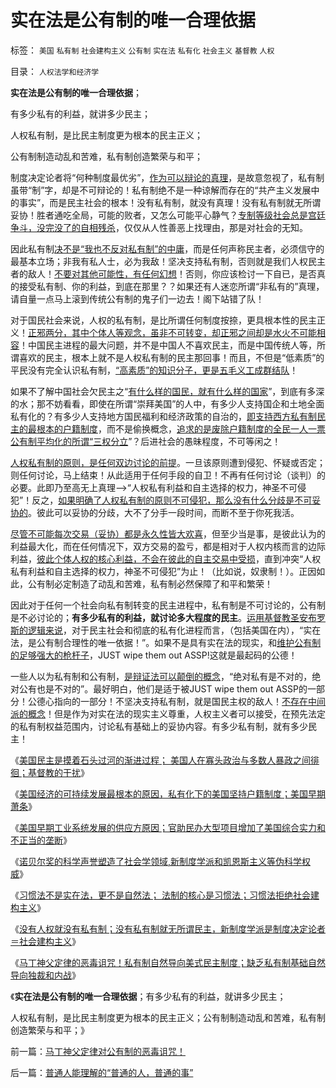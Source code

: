 # 实在法是公有制的唯一合理依据

标签： `美国` `私有制` `社会建构主义` `公有制` `实在法` `私有化` `社会主义` `基督教` `人权` 

目录： `人权法学和经济学`

**实在法是公有制的唯一合理依据**；

有多少私有的利益，就讲多少民主；

人权私有制，是比民主制度更为根本的民主正义；

公有制制造动乱和苦难，私有制创造繁荣与和平；

制度决定论者将“何种制度最优劣”，[作为可以辩论的真理](../../../2011/2/18/社会进步从解决身边最大的软柿子开始.md)，是故意忽视了，私有制虽带“制”字，却是不可辩论的！私有制绝不是一种谅解而存在的“共产主义发展中的事实”，而是民主社会的根本！没有私有制，就没有真理！没有私有制就无所谓妥协！胜者通吃全局，可能的败者，又怎么可能平心静气？[专制等级社会总是宫廷争斗，没完没了的自相残杀](../../../2010/9/4/政治斗争的残酷与帝国集权成正比.md)，仅仅从人性善恶上找理由，那是对社会的无知。

因此私有制[决不是“我也不反对私有制”的中庸](../../../2010/7/4/中庸之道“中间派”现象研讨目录集.md)，而是任何声称民主者，必须信守的最基本立场；非我有私人士，必为我敌！坚决支持私有制，否则就是我们人权民主者的敌人！[不要对其他可能性，有任何幻想](../../../2009/9/23/战场上没有大声疾呼的中间派.md)！否则，你应该检讨一下自已，是否真的接受私有制、你的利益，到底在那里？？如果还有人迷恋所谓“非私有的”真理，请自量一点马上滚到传统公有制的鬼子们一边去！阁下站错了队！

对于国民社会来说，人权的私有制，是比所谓任何制度按捺，更具根本性的民主正义！[正邪两分，其中个体人等观念，虽非不可转变，却正邪之间却是水火不可能相容](../../../2009/9/22/左右派的极之前卫与保守.md)！中国民主进程的最大问题，并不是中国人不喜欢民主，而是中国传统人等，所谓喜欢的民主，根本上就不是人权私有制的民主那回事！而且，不但是“低素质”的平民没有完全认识私有制，[“高素质”的知识分子，更是五毛义工成群结队](../../../2011/4/15/利比亚战争启示录，知识分子和信仰.md)！

如果不了解中国社会欠民主之“[有什么样的国民，就有什么样的国家](../../../2011/2/20/求同存异所求仅是利益观点的相同.md)”，到底有多深的水；那不妨看看，即使在所谓“崇拜美国”的人中，有多少人支持国企和土地全面私有化的？有多少人支持地方国民福利和经济政策的自治的，[即支持西方私有制民主的最根本的户籍制度](../../../2009/9/5/参考西方成功的经验不要偷换人权概念.md)，而不是偷换概念，[追求的是废除户籍制度的全民一人一票公有制平均化的所谓“三权分立](../../../2010/3/6/为户籍制度正名，是民主启蒙的关键一环.md)”？后进社会的愚昧程度，不可等闲之！

[人权私有制的原则，是任何双边讨论的前提](../../../2011/1/25/有中国特色的“罗伯特议事规则”和“对事不对人”.md)。一旦该原则遭到侵犯、怀疑或否定；则任何讨论，马上结束！从此适用于任何手段的自卫！不再有任何讨论（谈判）的必要。此即乃至高无上真理——>“人权私有利益和自主选择的权力，神圣不可侵犯”！反之，[如果明确了人权私有制的原则不可侵犯，那么没有什么分歧是不可妥协的](http://darthvad.blog.163.com/blog/static/5339947020108583857117/)。彼此可以妥协的分歧，大不了分手一段时间，而断不至于你死我活。

[尽管不可能每次交易（妥协）都是永久性皆大欢喜](../../../2010/1/29/为什么诚信守约是普适价值观的公平标准.md)，但至少当是事，是彼此认为的利益最大化，而在任何情况下，双方交易的盈亏，都是相对于人权内核而言的边际利益，[彼此个体人权的核心利益，不会在彼此的自主交易中受损](../../../2009/9/8/人权和自由对你确实有价值吗？.md)，直到冲突“人权私有利益和自主选择的权力，神圣不可侵犯”为止！（比如说，奴隶制！）。正因如此，公有制必定制造了动乱和苦难，私有制必然保障了和平和繁荣！

因此对于任何一个社会向私有制转变的民主进程中，私有制是不可讨论的，公有制是不必讨论的；**有多少私有的利益，就讨论多大程度的民主**。[运用基督教圣安布罗斯的逻辑来说](../../../2011/10/7/没有私有制就无所谓民主！基督教通往奴役之路的命运！.md)，对于民主社会和彻底的私有化进程而言，（包括美国在内），“实在法，是公有制合理性的唯一依据！”。如果不是具有实在法的现实，和[维护公有制的足够强大的枪杆子](../../../2010/5/11/邪恶的本质是愚蠢！.md)，JUST
wipe them out ASSP!这就是最起码的公德！

一些人以为私有制和公有制，[是辩证法可以颠倒的概念](../../../2010/2/12/哲学是“岂有此理”的学问.md)，“绝对私有是不对的，绝对公有也是不对的”。最好明白，他们是适于被JUST
wipe them out ASSP的一部分！公德心指向的一部分！不坚决支持私有制，就是国民主权的敌人！[不存在中间派的概念](../../../2009/8/30/中庸文化，每一个人都认为自已是中间派.md)！但是作为对实在法的现实主义尊重，人权主义者可以接受，在预先法定的私有制权益范围内，讨论私有基础上的妥协内容。有多少私有制，就有多少民主！

《[美国民主是摸着石头过河的渐进过程；
美国人在寡头政治与多数人暴政之间徘徊；基督教的干扰](../../../2011/10/5/基督教干扰了美式民主的渐进过程.md)》

《[美国经济的可持续发展最根本的原因，私有化下的美国坚持户籍制度；美国早期萧条](../../../2011/10/6/美国经济的可持续发展原因在“人权私有”，早期的萧条.md)》

《[美国早期工业系统发展的供应方原因；官助民办大型项目增加了美国综合实力和不正当的垄断](../../../2011/10/6/南北战争到两次世界大战的各国综合国力的内在规律.md)》

《[诺贝尔奖的科学声誉塑造了社会学领域,新制度学派和凯恩斯主义等伪科学权威](../../../2011/10/7/诺贝尔奖的声誉塑造了新制度学派的权威.md)》

《[习惯法不是实在法，更不是自然法；
法制的核心是习惯法；习惯法拒绝社会建构主义](../../../2011/10/7/法制的核心是习惯法，习惯法不是实在法，更非自然法.md)》

《[没有人权就没有私有制；没有私有制就无所谓民主，新制度学派是制度决定论者＝社会建构主义](../../../2011/10/7/没有私有制就无所谓民主！基督教通往奴役之路的命运！.md)》

《[马丁神父定律的恶毒诅咒！私有制自然导向美式民主制度；缺乏私有制基础自然导向独裁和内战](../../../2011/10/8/马丁神父定律对公有制的恶毒诅咒！.md)》

《**实在法是公有制的唯一合理依据**；有多少私有的利益，就讲多少民主；

人权私有制，是比民主制度更为根本的民主正义；公有制制造动乱和苦难，私有制创造繁荣与和平；》



前一篇：[马丁神父定律对公有制的恶毒诅咒！](../../../2011/10/8/马丁神父定律对公有制的恶毒诅咒！.md)

后一篇：[普通人能理解的“普通的人，普通的事”](../../../2011/10/8/普通人能理解的“普通的人，普通的事”.md)